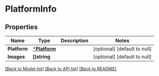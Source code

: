# PlatformInfo

## Properties
Name | Type | Description | Notes
------------ | ------------- | ------------- | -------------
**Platform** | [***Platform**](Platform.md) |  | [optional] [default to null]
**Images** | **[]string** |  | [optional] [default to null]

[[Back to Model list]](../README.md#documentation-for-models) [[Back to API list]](../README.md#documentation-for-api-endpoints) [[Back to README]](../README.md)


